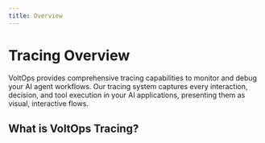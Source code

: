 ```yaml
---
title: Overview
---
```


# Tracing Overview

VoltOps provides comprehensive tracing capabilities to monitor and debug your AI agent workflows. Our tracing system captures every interaction, decision, and tool execution in your AI applications, presenting them as visual, interactive flows.

## What is VoltOps Tracing?
